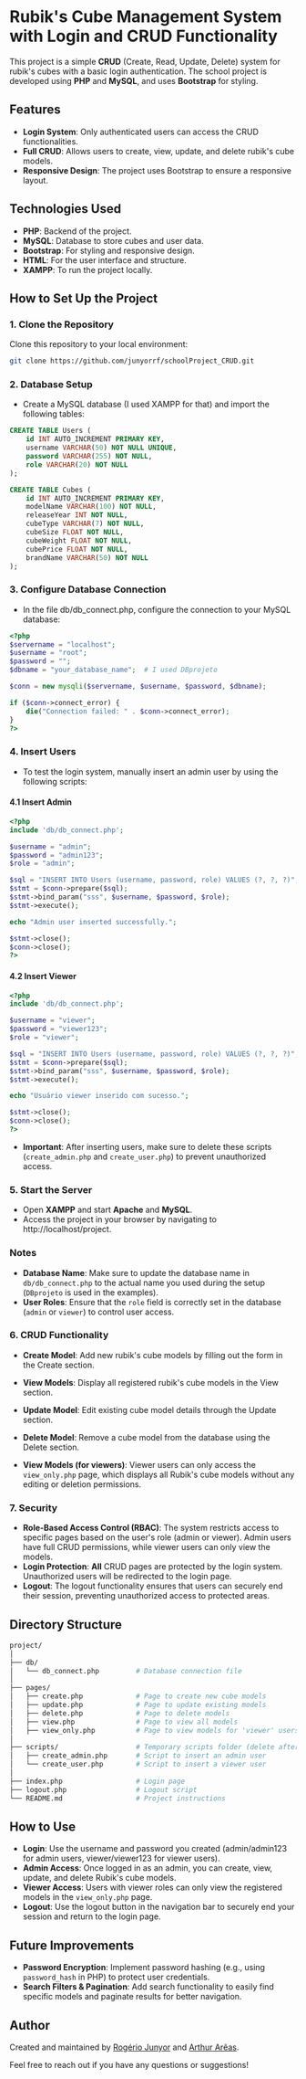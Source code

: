 # Rubik's Cube Management System with Login and CRUD Functionality

This project is a simple **CRUD** (Create, Read, Update, Delete) system for rubik's cubes with a basic login authentication. The school project is developed using **PHP** and **MySQL**, and uses **Bootstrap** for styling.

## Features

- **Login System**: Only authenticated users can access the CRUD functionalities.
- **Full CRUD**: Allows users to create, view, update, and delete rubik's cube models.
- **Responsive Design**: The project uses Bootstrap to ensure a responsive layout.

## Technologies Used

- **PHP**: Backend of the project.
- **MySQL**: Database to store cubes and user data.
- **Bootstrap**: For styling and responsive design.
- **HTML**: For the user interface and structure.
- **XAMPP**: To run the project locally.

## How to Set Up the Project

### 1. Clone the Repository

Clone this repository to your local environment:

```bash
git clone https://github.com/junyorrf/schoolProject_CRUD.git
```
### 2. Database Setup

- Create a MySQL database (I used XAMPP for that) and import the following tables:

```sql
CREATE TABLE Users (
    id INT AUTO_INCREMENT PRIMARY KEY,
    username VARCHAR(50) NOT NULL UNIQUE,
    password VARCHAR(255) NOT NULL,
    role VARCHAR(20) NOT NULL 
);

CREATE TABLE Cubes (
    id INT AUTO_INCREMENT PRIMARY KEY,
    modelName VARCHAR(100) NOT NULL,
    releaseYear INT NOT NULL,
    cubeType VARCHAR(7) NOT NULL,
    cubeSize FLOAT NOT NULL,
    cubeWeight FLOAT NOT NULL,
    cubePrice FLOAT NOT NULL,
    brandName VARCHAR(50) NOT NULL
);
```
### 3. Configure Database Connection

- In the file db/db_connect.php, configure the connection to your MySQL database:

```php
<?php
$servername = "localhost";
$username = "root";
$password = "";
$dbname = "your_database_name";  # I used DBprojeto

$conn = new mysqli($servername, $username, $password, $dbname);

if ($conn->connect_error) {
    die("Connection failed: " . $conn->connect_error);
}
?>
```

### 4. Insert Users

- To test the login system, manually insert an admin user by using the following scripts:

#### 4.1 Insert Admin

```php
<?php
include 'db/db_connect.php';

$username = "admin";
$password = "admin123";
$role = "admin"; 

$sql = "INSERT INTO Users (username, password, role) VALUES (?, ?, ?)";
$stmt = $conn->prepare($sql);
$stmt->bind_param("sss", $username, $password, $role);
$stmt->execute();

echo "Admin user inserted successfully.";

$stmt->close();
$conn->close();
?>
```

#### 4.2 Insert Viewer

```php
<?php
include 'db/db_connect.php';

$username = "viewer";
$password = "viewer123";
$role = "viewer"; 

$sql = "INSERT INTO Users (username, password, role) VALUES (?, ?, ?)";
$stmt = $conn->prepare($sql);
$stmt->bind_param("sss", $username, $password, $role);
$stmt->execute();

echo "Usuário viewer inserido com sucesso.";

$stmt->close();
$conn->close();
?>
```

- **Important**: After inserting users, make sure to delete these scripts (`create_admin.php` and `create_user.php`) to prevent unauthorized access.


### 5. Start the Server

- Open **XAMPP** and start **Apache** and **MySQL**.
- Access the project in your browser by navigating to http://localhost/project.


### Notes
- **Database Name**: Make sure to update the database name in `db/db_connect.php` to the actual name you used during the setup (`DBprojeto` is used in the examples).
- **User Roles**: Ensure that the `role` field is correctly set in the database (`admin` or `viewer`) to control user access.


### 6. CRUD Functionality

- **Create Model**: Add new rubik's cube models by filling out the form in the Create section.
- **View Models**: Display all registered rubik's cube models in the View section.
- **Update Model**: Edit existing cube model details through the Update section.
- **Delete Model**: Remove a cube model from the database using the Delete section.

- **View Models (for viewers)**: Viewer users can only access the `view_only.php` page, which displays all Rubik's cube models without any editing or deletion permissions.


### 7. Security

- **Role-Based Access Control (RBAC)**: The system restricts access to specific pages based on the user's role (admin or viewer). Admin users have full CRUD permissions, while viewer users can only view the models.
- **Login Protection**: **All** CRUD pages are protected by the login system. Unauthorized users will be redirected to the login page.
- **Logout**: The logout functionality ensures that users can securely end their session, preventing unauthorized access to protected areas.



## Directory Structure

```bash
project/
│
├── db/
│   └── db_connect.php         # Database connection file
│
├── pages/
│   ├── create.php             # Page to create new cube models
│   ├── update.php             # Page to update existing models
│   ├── delete.php             # Page to delete models
│   ├── view.php               # Page to view all models
│   ├── view_only.php          # Page to view models for 'viewer' users
│
├── scripts/                   # Temporary scripts folder (delete after use)
│   ├── create_admin.php       # Script to insert an admin user
│   └── create_user.php        # Script to insert a viewer user
│
├── index.php                  # Login page
├── logout.php                 # Logout script
└── README.md                  # Project instructions
```



## How to Use

- **Login**: Use the username and password you created (admin/admin123 for admin users, viewer/viewer123 for viewer users).
- **Admin Access**: Once logged in as an admin, you can create, view, update, and delete Rubik's cube models.
- **Viewer Access**: Users with viewer roles can only view the registered models in the `view_only.php` page.
- **Logout**: Use the logout button in the navigation bar to securely end your session and return to the login page.



## Future Improvements

- **Password Encryption**: Implement password hashing (e.g., using `password_hash` in PHP) to protect user credentials.
- **Search Filters & Pagination**: Add search functionality to easily find specific models and paginate results for better navigation.




## Author

Created and maintained by [Rogério Junyor](https://github.com/rogeriojunyorrf) and [Arthur Arêas](https://github.com/arthuramata).

Feel free to reach out if you have any questions or suggestions!

